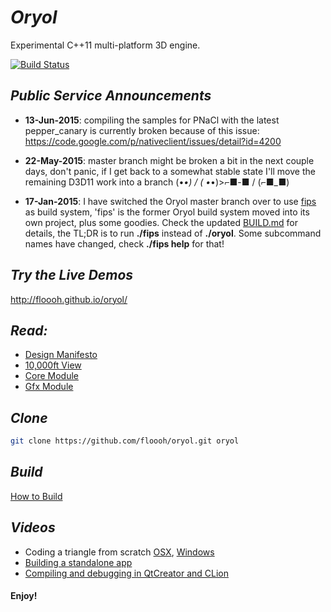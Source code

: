# _Oryol_
 
Experimental C++11 multi-platform 3D engine.

[![Build Status](https://travis-ci.org/floooh/oryol.svg?branch=master)](https://travis-ci.org/floooh/oryol)

## _Public Service Announcements_

- **13-Jun-2015**: compiling the samples for PNaCl with the latest pepper_canary is currently broken because of this issue: https://code.google.com/p/nativeclient/issues/detail?id=4200

- **22-May-2015**: master branch might be broken a bit in the next couple days, don't panic, if I get back to a somewhat stable state I'll move the remaining D3D11 work into a branch (•_•) / ( •_•)>⌐■-■ / (⌐■_■)

- **17-Jan-2015**: I have switched the Oryol master branch over to use 
[fips](http://floooh.github.com/fips) as 
build system, 'fips' is the former Oryol build system moved into its
own project, plus some goodies. Check the updated [BUILD.md](doc/BUILD.md) for
details, the TL;DR is to run **./fips** instead of **./oryol**. Some subcommand
names have changed, check **./fips help** for that!

## _Try the Live Demos_

http://floooh.github.io/oryol/

## _Read:_

* [Design Manifesto](doc/DESIGN-MANIFESTO.md)
* [10,000ft View](doc/OVERVIEW.md)
* [Core Module](code/Modules/Core/README.md)
* [Gfx Module](code/Modules/Gfx/README.md)

## _Clone_

```bash
git clone https://github.com/floooh/oryol.git oryol
```

## _Build_

[How to Build](doc/BUILD.md)

## _Videos_

- Coding a triangle from scratch [OSX](http://www.youtube.com/watch?v=B5R0uE5IMZs), [Windows](http://www.youtube.com/watch?v=fcmOhvVd80o)
- [Building a standalone app](https://www.youtube.com/watch?v=z8nwrGh2Zsc)
- [Compiling and debugging in QtCreator and CLion](https://www.youtube.com/watch?v=Sp5TywYeNzE)

#### Enjoy! ####




